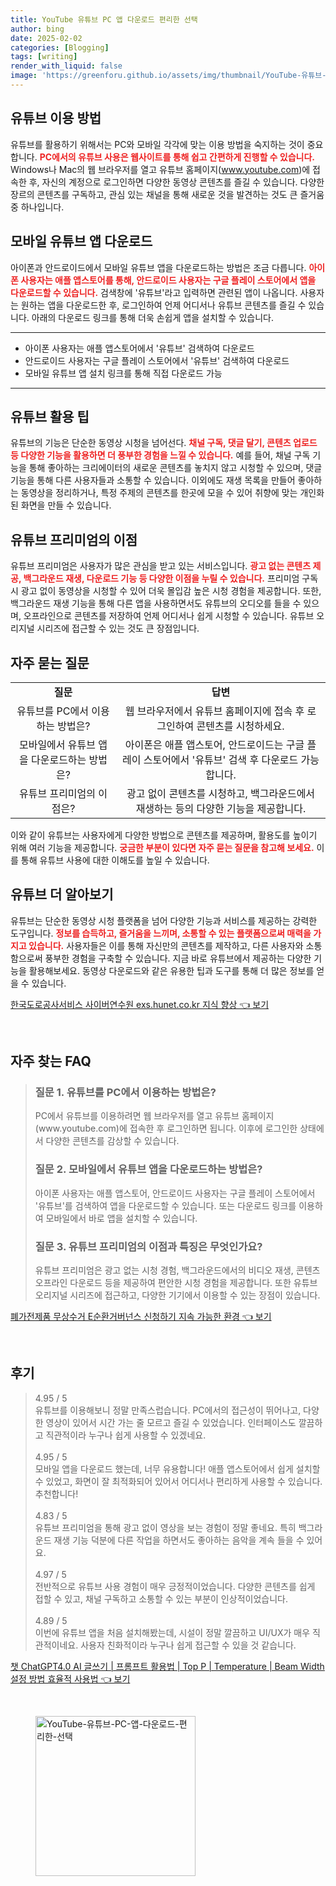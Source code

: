 ```yaml
---
title: YouTube 유튜브 PC 앱 다운로드 편리한 선택
author: bing
date: 2025-02-02
categories: [Blogging]
tags: [writing]
render_with_liquid: false
image: 'https://greenforu.github.io/assets/img/thumbnail/YouTube-유튜브-PC-앱-다운로드-편리한-선택.webp'
---
```



<h2 id='유튜브_이용_방법'>유튜브 이용 방법</h2>

<p>유튜브를 활용하기 위해서는 PC와 모바일 각각에 맞는 이용 방법을 숙지하는 것이 중요합니다. <b><span style="color: #ee2323;">PC에서의 유튜브 사용은 웹사이트를 통해 쉽고 간편하게 진행할 수 있습니다.</span></b> Windows나 Mac의 웹 브라우저를 열고 유튜브 홈페이지(<a href="https://www.youtube.com">www.youtube.com</a>)에 접속한 후, 자신의 계정으로 로그인하면 다양한 동영상 콘텐츠를 즐길 수 있습니다. 다양한 장르의 콘텐츠를 구독하고, 관심 있는 채널을 통해 새로운 것을 발견하는 것도 큰 즐거움 중 하나입니다.</p>

<h2 id='모바일_유튜브_앱_다운로드'>모바일 유튜브 앱 다운로드</h2>

<p>아이폰과 안드로이드에서 모바일 유튜브 앱을 다운로드하는 방법은 조금 다릅니다. <b><span style="color: #ee2323;">아이폰 사용자는 애플 앱스토어를 통해, 안드로이드 사용자는 구글 플레이 스토어에서 앱을 다운로드할 수 있습니다.</span></b> 검색창에 '유튜브'라고 입력하면 관련된 앱이 나옵니다. 사용자는 원하는 앱을 다운로드한 후, 로그인하여 언제 어디서나 유튜브 콘텐츠를 즐길 수 있습니다. 아래의 다운로드 링크를 통해 더욱 손쉽게 앱을 설치할 수 있습니다.</p>

<hr />

<ul>
    <li>아이폰 사용자는 애플 앱스토어에서 '유튜브' 검색하여 다운로드</li>
    <li>안드로이드 사용자는 구글 플레이 스토어에서 '유튜브' 검색하여 다운로드</li>
    <li>모바일 유튜브 앱 설치 링크를 통해 직접 다운로드 가능</li>
</ul>

<hr />

<h2 id='유튜브_활용_팁'>유튜브 활용 팁</h2>

<p>유튜브의 기능은 단순한 동영상 시청을 넘어선다. <b><span style="color: #ee2323;">채널 구독, 댓글 달기, 콘텐츠 업로드 등 다양한 기능을 활용하면 더 풍부한 경험을 느낄 수 있습니다.</span></b> 예를 들어, 채널 구독 기능을 통해 좋아하는 크리에이터의 새로운 콘텐츠를 놓치지 않고 시청할 수 있으며, 댓글 기능을 통해 다른 사용자들과 소통할 수 있습니다. 이외에도 재생 목록을 만들어 좋아하는 동영상을 정리하거나, 특정 주제의 콘텐츠를 한곳에 모을 수 있어 취향에 맞는 개인화된 화면을 만들 수 있습니다.</p>

<h2 id='유튜브_프리미엄의_이점'>유튜브 프리미엄의 이점</h2>

<p>유튜브 프리미엄은 사용자가 많은 관심을 받고 있는 서비스입니다. <b><span style="color: #ee2323;">광고 없는 콘텐츠 제공, 백그라운드 재생, 다운로드 기능 등 다양한 이점을 누릴 수 있습니다.</span></b> 프리미엄 구독 시 광고 없이 동영상을 시청할 수 있어 더욱 몰입감 높은 시청 경험을 제공합니다. 또한, 백그라운드 재생 기능을 통해 다른 앱을 사용하면서도 유튜브의 오디오를 들을 수 있으며, 오프라인으로 콘텐츠를 저장하여 언제 어디서나 쉽게 시청할 수 있습니다. 유튜브 오리지널 시리즈에 접근할 수 있는 것도 큰 장점입니다.</p>

<h2 id='자주_묻는_질문'>자주 묻는 질문</h2>

<table>
    <tr>
        <td style="text-align: center; height: 17px;"><b>질문</b></td>
        <td style="text-align: center; height: 17px;"><b>답변</b></td>
    </tr>
    <tr>
        <td style="text-align: center; height: 17px;">유튜브를 PC에서 이용하는 방법은?</td>
        <td style="text-align: center; height: 17px;">웹 브라우저에서 유튜브 홈페이지에 접속 후 로그인하여 콘텐츠를 시청하세요.</td>
    </tr>
    <tr>
        <td style="text-align: center; height: 17px;">모바일에서 유튜브 앱을 다운로드하는 방법은?</td>
        <td style="text-align: center; height: 17px;">아이폰은 애플 앱스토어, 안드로이드는 구글 플레이 스토어에서 '유튜브' 검색 후 다운로드 가능합니다.</td>
    </tr>
    <tr>
        <td style="text-align: center; height: 17px;">유튜브 프리미엄의 이점은?</td>
        <td style="text-align: center; height: 17px;">광고 없이 콘텐츠를 시청하고, 백그라운드에서 재생하는 등의 다양한 기능을 제공합니다.</td>
    </tr>
</table>

<p>이와 같이 유튜브는 사용자에게 다양한 방법으로 콘텐츠를 제공하며, 활용도를 높이기 위해 여러 기능을 제공합니다. <b><span style="color: #ee2323;">궁금한 부분이 있다면 자주 묻는 질문을 참고해 보세요.</span></b> 이를 통해 유튜브 사용에 대한 이해도를 높일 수 있습니다.</p>

<h2 id='유튜브_더_알아보기'>유튜브 더 알아보기</h2>

<p>유튜브는 단순한 동영상 시청 플랫폼을 넘어 다양한 기능과 서비스를 제공하는 강력한 도구입니다. <b><span style="color: #ee2323;">정보를 습득하고, 즐거움을 느끼며, 소통할 수 있는 플랫폼으로써 매력을 가지고 있습니다.</span></b> 사용자들은 이를 통해 자신만의 콘텐츠를 제작하고, 다른 사용자와 소통함으로써 풍부한 경험을 구축할 수 있습니다. 지금 바로 유튜브에서 제공하는 다양한 기능을 활용해보세요. 동영상 다운로드와 같은 유용한 팁과 도구를 통해 더 많은 정보를 얻을 수 있습니다.</p>


<p><a class="click-button" title="한국도로공사서비스 사이버연수원 exs.hunet.co.kr 지식 향상" href="https://greenforu.github.io/posts/%ED%95%9C%EA%B5%AD%EB%8F%84%EB%A1%9C%EA%B3%B5%EC%82%AC%EC%84%9C%EB%B9%84%EC%8A%A4-%EC%82%AC%EC%9D%B4%EB%B2%84%EC%97%B0%EC%88%98%EC%9B%90-exs.hunet.co.kr-%EC%A7%80%EC%8B%9D-%ED%96%A5%EC%83%81/" rel="dofollow">한국도로공사서비스 사이버연수원 exs.hunet.co.kr 지식 향상 👈 보기</a></p><br>
<h2 id='자주_찾는_FAQ'>자주 찾는 FAQ</h2>
<div itemscope="" itemtype="https://schema.org/FAQPage"> 
<blockquote> 
<div itemscope="" itemprop="mainEntity" itemtype="https://schema.org/Question"> 
<h3 itemprop="name">질문 1. 유튜브를 PC에서 이용하는 방법은?</h3> 
<div itemscope="" itemprop="acceptedAnswer" itemtype="https://schema.org/Answer"> 
<span itemprop="text"> 
<p>PC에서 유튜브를 이용하려면 웹 브라우저를 열고 유튜브 홈페이지(www.youtube.com)에 접속한 후 로그인하면 됩니다. 이후에 로그인한 상태에서 다양한 콘텐츠를 감상할 수 있습니다.</p> 
</span> 
</div> 
</div> 
<div itemscope="" itemprop="mainEntity" itemtype="https://schema.org/Question"> 
<h3 itemprop="name">질문 2. 모바일에서 유튜브 앱을 다운로드하는 방법은?</h3> 
<div itemscope="" itemprop="acceptedAnswer" itemtype="https://schema.org/Answer"> 
<span itemprop="text"> 
<p>아이폰 사용자는 애플 앱스토어, 안드로이드 사용자는 구글 플레이 스토어에서 '유튜브'를 검색하여 앱을 다운로드할 수 있습니다. 또는 다운로드 링크를 이용하여 모바일에서 바로 앱을 설치할 수 있습니다.</p> 
</span> 
</div> 
</div> 
<div itemscope="" itemprop="mainEntity" itemtype="https://schema.org/Question"> 
<h3 itemprop="name">질문 3. 유튜브 프리미엄의 이점과 특징은 무엇인가요?</h3> 
<div itemscope="" itemprop="acceptedAnswer" itemtype="https://schema.org/Answer"> 
<span itemprop="text"> 
<p>유튜브 프리미엄은 광고 없는 시청 경험, 백그라운드에서의 비디오 재생, 콘텐츠 오프라인 다운로드 등을 제공하여 편안한 시청 경험을 제공합니다. 또한 유튜브 오리지널 시리즈에 접근하고, 다양한 기기에서 이용할 수 있는 장점이 있습니다.</p> 
</span> 
</div> 
</div> 
</blockquote> 
</div>
<p><a class="click-button" title="폐가전제품 무상수거 E순환거버넌스 신청하기 지속 가능한 환경" href="https://greenforu.github.io/posts/%ED%8F%90%EA%B0%80%EC%A0%84%EC%A0%9C%ED%92%88-%EB%AC%B4%EC%83%81%EC%88%98%EA%B1%B0-E%EC%88%9C%ED%99%98%EA%B1%B0%EB%B2%84%EB%84%8C%EC%8A%A4-%EC%8B%A0%EC%B2%AD%ED%95%98%EA%B8%B0-%EC%A7%80%EC%86%8D-%EA%B0%80%EB%8A%A5%ED%95%9C-%ED%99%98%EA%B2%BD/" rel="dofollow">폐가전제품 무상수거 E순환거버넌스 신청하기 지속 가능한 환경 👈 보기</a></p><br>
<h2 id='후기'>후기</h2>
<div itemscope itemtype="https://schema.org/Product">
  <blockquote>
  <div itemprop="review" itemscope itemtype="https://schema.org/Review">
      <div itemprop="reviewRating" itemscope itemtype="https://schema.org/Rating"> <span itemprop="ratingValue">4.95</span> / <span itemprop="bestRating">5</span> </div>
      <span itemprop="reviewBody">유튜브를 이용해보니 정말 만족스럽습니다. PC에서의 접근성이 뛰어나고, 다양한 영상이 있어서 시간 가는 줄 모르고 즐길 수 있었습니다. 인터페이스도 깔끔하고 직관적이라 누구나 쉽게 사용할 수 있겠네요.</span>
  </div>
  <br>
  <div itemprop="review" itemscope itemtype="https://schema.org/Review">
      <div itemprop="reviewRating" itemscope itemtype="https://schema.org/Rating"> <span itemprop="ratingValue">4.95</span> / <span itemprop="bestRating">5</span> </div>
      <span itemprop="reviewBody">모바일 앱을 다운로드 했는데, 너무 유용합니다! 애플 앱스토어에서 쉽게 설치할 수 있었고, 화면이 잘 최적화되어 있어서 어디서나 편리하게 사용할 수 있습니다. 추천합니다!</span>
  </div>
  <br>
  <div itemprop="review" itemscope itemtype="https://schema.org/Review">
      <div itemprop="reviewRating" itemscope itemtype="https://schema.org/Rating"> <span itemprop="ratingValue">4.83</span> / <span itemprop="bestRating">5</span> </div>
      <span itemprop="reviewBody">유튜브 프리미엄을 통해 광고 없이 영상을 보는 경험이 정말 좋네요. 특히 백그라운드 재생 기능 덕분에 다른 작업을 하면서도 좋아하는 음악을 계속 들을 수 있어요.</span>
  </div>
  <br>
  <div itemprop="review" itemscope itemtype="https://schema.org/Review">
      <div itemprop="reviewRating" itemscope itemtype="https://schema.org/Rating"> <span itemprop="ratingValue">4.97</span> / <span itemprop="bestRating">5</span> </div>
      <span itemprop="reviewBody">전반적으로 유튜브 사용 경험이 매우 긍정적이었습니다. 다양한 콘텐츠를 쉽게 접할 수 있고, 채널 구독하고 소통할 수 있는 부분이 인상적이었습니다.</span>
  </div>
  <br>
  <div itemprop="review" itemscope itemtype="https://schema.org/Review">
      <div itemprop="reviewRating" itemscope itemtype="https://schema.org/Rating"> <span itemprop="ratingValue">4.89</span> / <span itemprop="bestRating">5</span> </div>
      <span itemprop="reviewBody">이번에 유튜브 앱을 처음 설치해봤는데, 시설이 정말 깔끔하고 UI/UX가 매우 직관적이네요. 사용자 친화적이라 누구나 쉽게 접근할 수 있을 것 같습니다.</span>
  </div>
  </blockquote>
</div>
<p><a class="click-button" title="챗 ChatGPT4.0 AI 글쓰기 | 프롬프트 활용법 | Top P | Temperature | Beam Width 설정 방법 효율적 사용법" href="https://greenforu.github.io/posts/%EC%B1%97-ChatGPT4.0-AI-%EA%B8%80%EC%93%B0%EA%B8%B0-%ED%94%84%EB%A1%AC%ED%94%84%ED%8A%B8-%ED%99%9C%EC%9A%A9%EB%B2%95-Top-P-Temperature-Beam-Width-%EC%84%A4%EC%A0%95-%EB%B0%A9%EB%B2%95-%ED%9A%A8%EC%9C%A8%EC%A0%81-%EC%82%AC%EC%9A%A9%EB%B2%95/" rel="dofollow">챗 ChatGPT4.0 AI 글쓰기 | 프롬프트 활용법 | Top P | Temperature | Beam Width 설정 방법 효율적 사용법 👈 보기</a></p><br>
<figure class="image"><img src="https://greenforu.github.io/assets/img/thumbnail/YouTube-유튜브-PC-앱-다운로드-편리한-선택.webp" alt="YouTube-유튜브-PC-앱-다운로드-편리한-선택" width="256" height="256"></figure>